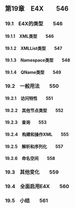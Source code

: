 ## 第19章　E4X　　546
### 19.1　E4X的类型　　546
#### 19.1.1　XML类型　　546
#### 19.1.2　XMLList类型　　547
#### 19.1.3　Namespace类型　　548
#### 19.1.4　QName类型　　549
### 19.2　一般用法　　550
#### 19.2.1　访问特性　　551
#### 19.2.2　其他节点类型　　552
#### 19.2.3　查询　　553
#### 19.2.4　构建和操作XML　　555
#### 19.2.5　解析和序列化　　557
#### 19.2.6　命名空间　　558
### 19.3　其他变化　　559
### 19.4　全面启用E4X　　560
### 19.5　小结　　561
